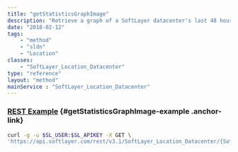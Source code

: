 ```yaml
---
title: "getStatisticsGraphImage"
description: "Retrieve a graph of a SoftLayer datacenter's last 48 hours of network activity. Statistics graphs show traffic outbound from a datacenter on top and inbound traffic on the bottom followed by a legend of the network services tracked in the graph. getStatisticsGraphImage returns a PNG image of variable width and height depending on the number of services reported in the image. "
date: "2018-02-12"
tags:
    - "method"
    - "sldn"
    - "Location"
classes:
    - "SoftLayer_Location_Datacenter"
type: "reference"
layout: "method"
mainService : "SoftLayer_Location_Datacenter"
---
```


### [REST Example](#getStatisticsGraphImage-example) <a href="/article/rest/"><i class="fas fa-question"></i></a> {#getStatisticsGraphImage-example .anchor-link} 
```bash
curl -g -u $SL_USER:$SL_APIKEY -X GET \
'https://api.softlayer.com/rest/v3.1/SoftLayer_Location_Datacenter/{SoftLayer_Location_DatacenterID}/getStatisticsGraphImage'
```
